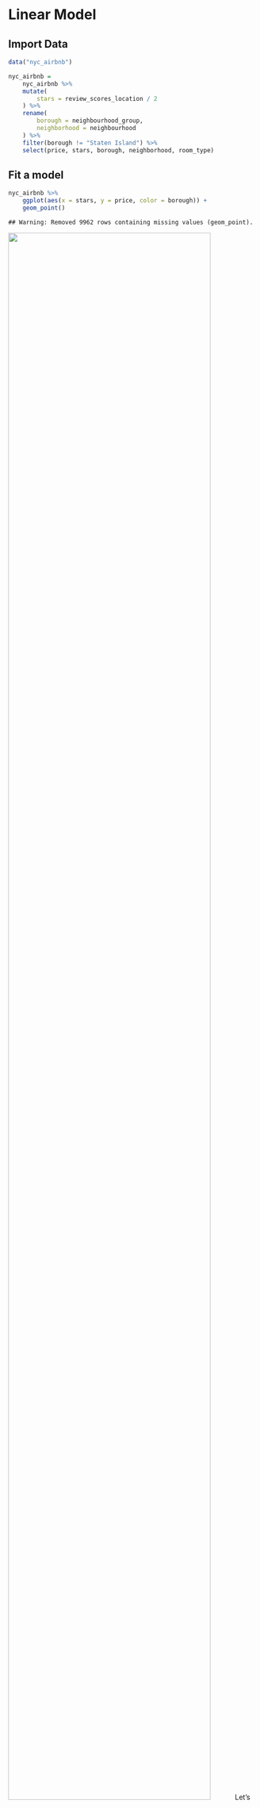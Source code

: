 Linear Model
================

## Import Data

``` r
data("nyc_airbnb")

nyc_airbnb =
    nyc_airbnb %>% 
    mutate(
        stars = review_scores_location / 2
    ) %>% 
    rename(
        borough = neighbourhood_group,
        neighborhood = neighbourhood
    ) %>% 
    filter(borough != "Staten Island") %>% 
    select(price, stars, borough, neighborhood, room_type)
```

## Fit a model

``` r
nyc_airbnb %>% 
    ggplot(aes(x = stars, y = price, color = borough)) + 
    geom_point()
```

    ## Warning: Removed 9962 rows containing missing values (geom_point).

<img src="linear_model_files/figure-gfm/unnamed-chunk-2-1.png" width="90%" />
Let’s fit the model we care about

``` r
fit = lm(price ~ stars + borough, data = nyc_airbnb)
```

Let’s look at the result.

Let’s look at the result better…

``` r
broom::glance(fit) #relevant information
```

    ## # A tibble: 1 x 12
    ##   r.squared adj.r.squared sigma statistic   p.value    df  logLik    AIC    BIC
    ##       <dbl>         <dbl> <dbl>     <dbl>     <dbl> <dbl>   <dbl>  <dbl>  <dbl>
    ## 1    0.0342        0.0341  182.      271. 6.73e-229     4 -2.02e5 4.04e5 4.04e5
    ## # … with 3 more variables: deviance <dbl>, df.residual <int>, nobs <int>

``` r
#produce a tibble
broom::tidy(fit) %>% 
    select(-std.error, -statistic) %>% 
    mutate(
        term = str_replace(term, "borough", "Borough: ")
    ) %>% 
    knitr::kable(digits = 3)
```

| term               | estimate | p.value |
| :----------------- | -------: | ------: |
| (Intercept)        | \-70.414 |   0.000 |
| stars              |   31.990 |   0.000 |
| Borough: Brooklyn  |   40.500 |   0.000 |
| Borough: Manhattan |   90.254 |   0.000 |
| Borough: Queens    |   13.206 |   0.145 |

## Be in control of factors

``` r
nyc_airbnb =
    nyc_airbnb %>% 
    mutate(
        borough = fct_infreq(borough), 
        room_type = fct_infreq(room_type)
    )
```

Look at the plot again.

``` r
nyc_airbnb %>% 
    ggplot(aes(x = stars, y = price, color = borough)) + 
    geom_point()
```

    ## Warning: Removed 9962 rows containing missing values (geom_point).

<img src="linear_model_files/figure-gfm/unnamed-chunk-7-1.png" width="90%" />

``` r
fit = lm(price ~ stars + borough, data = nyc_airbnb)

broom::tidy(fit)
```

    ## # A tibble: 5 x 5
    ##   term            estimate std.error statistic   p.value
    ##   <chr>              <dbl>     <dbl>     <dbl>     <dbl>
    ## 1 (Intercept)         19.8     12.2       1.63 1.04e-  1
    ## 2 stars               32.0      2.53     12.7  1.27e- 36
    ## 3 boroughBrooklyn    -49.8      2.23    -22.3  6.32e-109
    ## 4 boroughQueens      -77.0      3.73    -20.7  2.58e- 94
    ## 5 boroughBronx       -90.3      8.57    -10.5  6.64e- 26

``` r
broom::glance(fit)
```

    ## # A tibble: 1 x 12
    ##   r.squared adj.r.squared sigma statistic   p.value    df  logLik    AIC    BIC
    ##       <dbl>         <dbl> <dbl>     <dbl>     <dbl> <dbl>   <dbl>  <dbl>  <dbl>
    ## 1    0.0342        0.0341  182.      271. 6.73e-229     4 -2.02e5 4.04e5 4.04e5
    ## # … with 3 more variables: deviance <dbl>, df.residual <int>, nobs <int>

## Diagnostics

``` r
#resid(fit)
nyc_airbnb %>% 
modelr::add_residuals(fit) %>% 
    ggplot(aes(x = borough, y = resid)) +
    geom_violin() +
    ylim(-500, 1500)
```

    ## Warning: Removed 9993 rows containing non-finite values (stat_ydensity).

<img src="linear_model_files/figure-gfm/unnamed-chunk-9-1.png" width="90%" />

``` r
nyc_airbnb %>% 
    modelr::add_residuals(fit) %>% 
    ggplot(aes(x = stars, y = resid)) +
    geom_point() +
    facet_wrap(.~ borough)
```

    ## Warning: Removed 9962 rows containing missing values (geom_point).

<img src="linear_model_files/figure-gfm/unnamed-chunk-9-2.png" width="90%" />

## Hypothesis Test

This does t-test by default.

``` r
fit %>% 
    broom::tidy()
```

    ## # A tibble: 5 x 5
    ##   term            estimate std.error statistic   p.value
    ##   <chr>              <dbl>     <dbl>     <dbl>     <dbl>
    ## 1 (Intercept)         19.8     12.2       1.63 1.04e-  1
    ## 2 stars               32.0      2.53     12.7  1.27e- 36
    ## 3 boroughBrooklyn    -49.8      2.23    -22.3  6.32e-109
    ## 4 boroughQueens      -77.0      3.73    -20.7  2.58e- 94
    ## 5 boroughBronx       -90.3      8.57    -10.5  6.64e- 26

what about the significance of `borough`.

``` r
fit_null = lm(price~ stars, data = nyc_airbnb)
fit_alt = lm(price~ stars + borough , data = nyc_airbnb)

anova(fit_null, fit_alt) %>% 
    broom::tidy()
```

    ## # A tibble: 2 x 6
    ##   res.df         rss    df     sumsq statistic    p.value
    ##    <dbl>       <dbl> <dbl>     <dbl>     <dbl>      <dbl>
    ## 1  30528 1030861841.    NA       NA        NA  NA        
    ## 2  30525 1005601724.     3 25260117.      256.  7.84e-164

## Nest data, Fit models

This is pretty formal and also complex.

``` r
fit = lm(price ~ stars* borough + room_type * borough, data = nyc_airbnb )

broom::tidy(fit)
```

    ## # A tibble: 16 x 5
    ##    term                                  estimate std.error statistic  p.value
    ##    <chr>                                    <dbl>     <dbl>     <dbl>    <dbl>
    ##  1 (Intercept)                              95.7      19.2     4.99   6.13e- 7
    ##  2 stars                                    27.1       3.96    6.84   8.20e-12
    ##  3 boroughBrooklyn                         -26.1      25.1    -1.04   2.99e- 1
    ##  4 boroughQueens                            -4.12     40.7    -0.101  9.19e- 1
    ##  5 boroughBronx                             -5.63     77.8    -0.0723 9.42e- 1
    ##  6 room_typePrivate room                  -124.        3.00  -41.5    0.      
    ##  7 room_typeShared room                   -154.        8.69  -17.7    1.42e-69
    ##  8 stars:boroughBrooklyn                    -6.14      5.24   -1.17   2.41e- 1
    ##  9 stars:boroughQueens                     -17.5       8.54   -2.04   4.09e- 2
    ## 10 stars:boroughBronx                      -22.7      17.1    -1.33   1.85e- 1
    ## 11 boroughBrooklyn:room_typePrivate room    32.0       4.33    7.39   1.55e-13
    ## 12 boroughQueens:room_typePrivate room      54.9       7.46    7.37   1.81e-13
    ## 13 boroughBronx:room_typePrivate room       71.3      18.0     3.96   7.54e- 5
    ## 14 boroughBrooklyn:room_typeShared room     47.8      13.9     3.44   5.83e- 4
    ## 15 boroughQueens:room_typeShared room       58.7      17.9     3.28   1.05e- 3
    ## 16 boroughBronx:room_typeShared room        83.1      42.5     1.96   5.03e- 2

This is more exploratory, but maybe easier to understand.

``` r
nyc_airbnb %>% 
    nest(data = -borough) %>% 
    mutate(
        models = map(.x = data, ~lm(price ~ stars + room_type, data = .x)), 
        results = map(models, broom::tidy)
    ) %>% 
    select(-data, -models) %>% 
    unnest(results) %>% 
    filter(term != "(Intercept)") %>% 
    select(borough, term, estimate) %>% 
    pivot_wider(
        names_from = borough, 
        values_from = estimate
    )
```

    ## # A tibble: 3 x 5
    ##   term                   Bronx Queens Brooklyn Manhattan
    ##   <chr>                  <dbl>  <dbl>    <dbl>     <dbl>
    ## 1 stars                   4.45   9.65     21.0      27.1
    ## 2 room_typePrivate room -52.9  -69.3     -92.2    -124. 
    ## 3 room_typeShared room  -70.5  -95.0    -106.     -154.

Let’s nest even more…

``` r
nyc_airbnb %>% 
    filter(borough == "Manhattan") %>% 
    nest(data = -neighborhood) %>% 
    mutate(
        models = map(.x = data, ~lm(price ~ stars + room_type, data = .x)), 
        results = map(models, broom::tidy)
    ) %>% 
    select(-data, -models) %>% 
    unnest(results) %>% 
    filter(str_detect(term, "room_type")) %>% 
    ggplot(aes(x = neighborhood, y = estimate)) + 
    geom_point() +
    facet_wrap(.~ term) +
    theme(axis.text.x = element_text(angle = 70, vjust = 0.5, hjust = 1)) 
```

<img src="linear_model_files/figure-gfm/unnamed-chunk-14-1.png" width="90%" />
